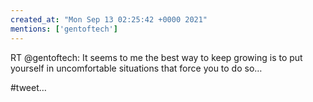 ```yaml
---
created_at: "Mon Sep 13 02:25:42 +0000 2021"
mentions: ['gentoftech']
---
```


RT @gentoftech: It seems to me the best way to keep growing is to put yourself in uncomfortable situations that force you to do so…

#tweet…
